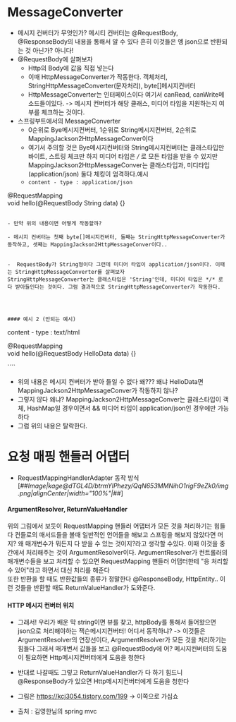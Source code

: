 # MessageConverter

-   메시지 컨버터가 무엇인가? 메시티 컨버터는 @RequestBody, @ResponseBody의 내용을 통해서 알 수 있다 흔히 이것들은 엥 json으로 반환되는 것 아닌가? 아니다!
-   @RequestBody에 살펴보자
    -   Http의 Body에 값을 직접 넣는다
    -   이때 HttpMessageConverter가 작동한다. 객체처리, StringHttpMessageConverter(문자처리), byte\[\]메시지컨버터
    -   HttpMessageConverter는 인터페이스이다 여기서 canRead, canWrite메소드들이있다. -> 메시지 컨버터가 해당 클래스, 미디어 타입을 지원하는지 여부를 체크하는 것이다.
-   스프링부트에서의 MessageConverter
    -   0순위로 Bye메시지컨버터, 1순위로 String메시지컨버터, 2순위로 MappingJackson2HttpMessageConver이다
    -   여기서 주의할 것은 Bye메시지컨버터와 String메시지컨버터는 클래스타입만 바이트, 스트링 체크만 하지 미디어 타입은 _/_ 로 모든 타입을 받을 수 있지만 MappingJackson2HttpMessageConver는 클래스타입과, 미디타입(application/json) 둘다 체킹이 엄격하다.예시
    -   `content - type : application/json`

@RequestMapping  
void hello(@RequestBody String data) {}

```

- 만약 위의 내용이면 어떻게 작동할까?

- 메시지 컨버터는 첫째 byte[]메시지컨버터, 둘째는 StringHttpMessageConverter가 동작하고, 셋째는 MappingJackson2HttpMessageConver이다.. 


-  RequestBody가 String형이다 그런데 미디어 타입이 application/json이다. 이때는 StringHttpMessageConverter를 살펴보자
StringHttpMessageConverter는 클래스타입은 'String'인데, 미디어 타입은 */* 로 다 받아들인다는 것이다. 그럼 결과적으로 StringHttpMessageConverter가 작동한다. 




#### 예시 2 (안되는 예시)

```

content - type : text/html

@RequestMapping  
void hello(@RequestBody HelloData data) {}

\`\`\`\`

-   위의 내용은 메시지 컨버터가 받아 들일 수 없다 왜??? 왜냐 HelloData면 MappingJackson2HttpMessageConver가 작동하지 않나?
-   그렇지 않다 왜냐? MappingJackson2HttpMessageConver는 클래스타입이 객체, HashMap일 경우이면서 && 미디어 타입이 application/json인 경우에만 가능하다
-   그럼 위의 내용은 탈락한다.



# 요청 매핑 핸들러 어댑터

- RequestMappingHandlerAdapter 동작 방식
[##_Image|kage@dTGL4D/btrmYlPhezy/QqN653MMNihO1rigF9eZk0/img.png|alignCenter|width="100%"|_##]

#### ArgumentResolver, ReturnValueHandler
위의 그림에서 보듯이 RequestMapping 핸들러 어댑터가 모든 것을 처리하기는 힘들다 컨들로의 매서드들을 볼때 일반적인 언어들을 해보고 스프링을 해보지 않았다면 머지? 왜 매개변수가 뭐든지 다 받을 수 있는 것이지?라고 생각할 수있다. 이때 이것을 중간에서 처리해주는 것이 ArgumentResolver이다. ArgumentResolver가 컨트롤러의 매개변수들을 보고 처리할 수 있으면 RequestMapping 핸들러 어댑터한테 "응 처리할 수 있어"라고 하면서 대신 처리를 해준다  
또한 반환을 할 때도 반환값들의 종류가 정말한다 @ResponseBody, HttpEntity.. 이런 것들을 반환할 때도 ReturnValueHandler가 도와준다. 

#### HTTP 메시지 컨버터 위치

- 그래서! 우리가 배운 막 string이면 뷰를 찾고, httpBody를 통해서 들어왔으면 json으로 처리해야하는 잭슨메시지컨버터! 어디서 동작하냐? -> 이것들은 ArgumentResolver의 연장선이다, ArgumentResolver가 모든 것을 처리하기는 힘들다 그래서 매개변서 값들을 보고 @RequestBody에 어? 메시지컨버터의 도움이 필요하면 Http메시지컨버터에게 도움을 청한다 

- 반대로 나갈때도 그렇고 ReturnValueHandler가 다 하기 힘드니 @ResponseBody가 있으면 Http메시지컨버터에게 도움을 청한다 


- 그림은 https://kcj3054.tistory.com/199 -> 이쪽으로 가십쇼
-   출처 : 김영한님의 spring mvc